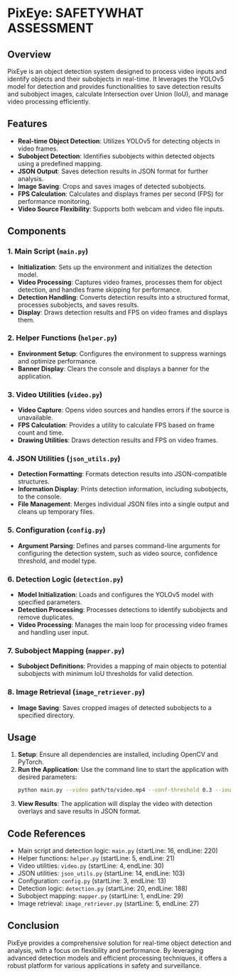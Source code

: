 # PixEye: SAFETYWHAT ASSESSMENT

## Overview

PixEye is an object detection system designed to process video inputs and identify objects and their subobjects in real-time. It leverages the YOLOv5 model for detection and provides functionalities to save detection results and subobject images, calculate Intersection over Union (IoU), and manage video processing efficiently.

## Features

- **Real-time Object Detection**: Utilizes YOLOv5 for detecting objects in video frames.
- **Subobject Detection**: Identifies subobjects within detected objects using a predefined mapping.
- **JSON Output**: Saves detection results in JSON format for further analysis.
- **Image Saving**: Crops and saves images of detected subobjects.
- **FPS Calculation**: Calculates and displays frames per second (FPS) for performance monitoring.
- **Video Source Flexibility**: Supports both webcam and video file inputs.

## Components

### 1. Main Script (`main.py`)

- **Initialization**: Sets up the environment and initializes the detection model.
- **Video Processing**: Captures video frames, processes them for object detection, and handles frame skipping for performance.
- **Detection Handling**: Converts detection results into a structured format, processes subobjects, and saves results.
- **Display**: Draws detection results and FPS on video frames and displays them.

### 2. Helper Functions (`helper.py`)

- **Environment Setup**: Configures the environment to suppress warnings and optimize performance.
- **Banner Display**: Clears the console and displays a banner for the application.

### 3. Video Utilities (`video.py`)

- **Video Capture**: Opens video sources and handles errors if the source is unavailable.
- **FPS Calculation**: Provides a utility to calculate FPS based on frame count and time.
- **Drawing Utilities**: Draws detection results and FPS on video frames.

### 4. JSON Utilities (`json_utils.py`)

- **Detection Formatting**: Formats detection results into JSON-compatible structures.
- **Information Display**: Prints detection information, including subobjects, to the console.
- **File Management**: Merges individual JSON files into a single output and cleans up temporary files.

### 5. Configuration (`config.py`)

- **Argument Parsing**: Defines and parses command-line arguments for configuring the detection system, such as video source, confidence threshold, and model type.

### 6. Detection Logic (`detection.py`)

- **Model Initialization**: Loads and configures the YOLOv5 model with specified parameters.
- **Detection Processing**: Processes detections to identify subobjects and remove duplicates.
- **Video Processing**: Manages the main loop for processing video frames and handling user input.

### 7. Subobject Mapping (`mapper.py`)

- **Subobject Definitions**: Provides a mapping of main objects to potential subobjects with minimum IoU thresholds for valid detection.

### 8. Image Retrieval (`image_retriever.py`)

- **Image Saving**: Saves cropped images of detected subobjects to a specified directory.

## Usage

1. **Setup**: Ensure all dependencies are installed, including OpenCV and PyTorch.
2. **Run the Application**: Use the command line to start the application with desired parameters:
   ```bash
   python main.py --video path/to/video.mp4 --conf-threshold 0.3 --iou-threshold 0.3
   ```
3. **View Results**: The application will display the video with detection overlays and save results in JSON format.

## Code References

- Main script and detection logic: `main.py` (startLine: 16, endLine: 220)
- Helper functions: `helper.py` (startLine: 5, endLine: 21)
- Video utilities: `video.py` (startLine: 4, endLine: 30)
- JSON utilities: `json_utils.py` (startLine: 14, endLine: 103)
- Configuration: `config.py` (startLine: 3, endLine: 13)
- Detection logic: `detection.py` (startLine: 20, endLine: 188)
- Subobject mapping: `mapper.py` (startLine: 1, endLine: 29)
- Image retrieval: `image_retriever.py` (startLine: 5, endLine: 27)

## Conclusion

PixEye provides a comprehensive solution for real-time object detection and analysis, with a focus on flexibility and performance. By leveraging advanced detection models and efficient processing techniques, it offers a robust platform for various applications in safety and surveillance.
